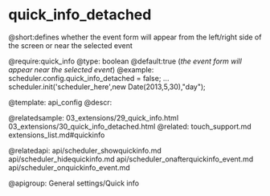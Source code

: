 quick_info_detached
=============
@short:defines whether the event form will appear from the left/right side of the screen or near the selected event
	
@require:quick_info
@type: boolean
@default:true (<i>the event form will appear  near the selected event</i>)
@example:
scheduler.config.quick_info_detached = false;
...
scheduler.init('scheduler_here',new Date(2013,5,30),"day");


@template:	api_config
@descr:


@relatedsample:
	03_extensions/29_quick_info.html
    03_extensions/30_quick_info_detached.html
@related:
	touch_support.md
    extensions_list.md#quickinfo

@relatedapi:
	api/scheduler_showquickinfo.md
    api/scheduler_hidequickinfo.md
    api/scheduler_onafterquickinfo_event.md
    api/scheduler_onquickinfo_event.md

@apigroup: General settings/Quick info